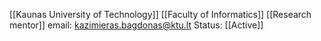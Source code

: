 [[Kaunas University of Technology]]
[[Faculty of Informatics]]
[[Research mentor]]
email: kazimieras.bagdonas@ktu.lt
Status: [[Active]]

